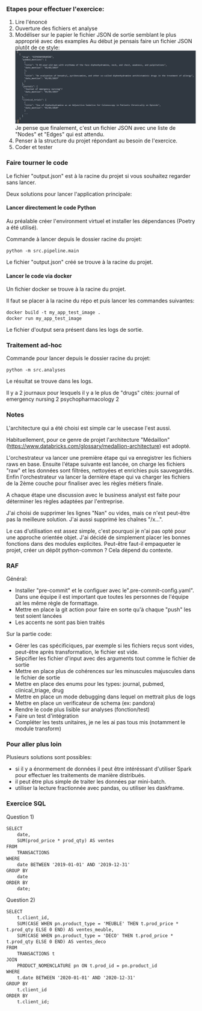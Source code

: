 ### Etapes pour effectuer l'exercice:

1) Lire l'énoncé
2) Ouverture des fichiers et analyse
3) Modéliser sur le papier le fichier JSON de sortie semblant le plus approprié avec des examples
Au début je pensais faire un fichier JSON plutôt de ce style:
![img.png](img/img.png)
Je pense que finalement, c'est un fichier JSON avec une liste de "Nodes" et "Edges" qui est attendu. 
4) Penser à la structure du projet répondant au besoin de l'exercice.
5) Coder et tester

### Faire tourner le code

Le fichier "output.json" est à la racine du projet si vous souhaitez regarder sans lancer.

Deux solutions pour lancer l'application principale:

#### Lancer directement le code Python

Au préalable créer l'environment virtuel et installer les dépendances (Poetry a été utilisé).

Commande à lancer depuis le dossier racine du projet:
```
python -m src.pipeline.main
```

Le fichier "output.json" créé se trouve à la racine du projet.

#### Lancer le code via docker

Un fichier docker se trouve à la racine du projet.

Il faut se placer à la racine du répo et puis lancer les commandes suivantes:
```
docker build -t my_app_test_image .
docker run my_app_test_image
```
Le fichier d'output sera présent dans les logs de sortie.

###  Traitement ad-hoc

Commande pour lancer depuis le dossier racine du projet:
```
python -m src.analyses
```
Le résultat se trouve dans les logs.

Il y a 2 journaux pour lesquels il y a le plus de "drugs" cités:
journal of emergency nursing    2
psychopharmacology              2


### Notes

L'architecture qui a été choisi est simple car le usecase l'est aussi. 

Habituellement, pour ce genre de projet l'architecture "Médaillon" (https://www.databricks.com/glossary/medallion-architecture) est adopté. 

L'orchestrateur va lancer une première étape qui va enregistrer les fichiers raws en base. Ensuite l'étape suivante est lancée, on charge les fichiers "raw" et les données sont filtrées, nettoyées et enrichies puis sauvegardés.
Enfin l'orchestrateur va lancer la dernière étape qui va charger les fichiers de la 2ème couche pour finaliser avec les règles métiers finale.

A chaque étape une discussion avec le business analyst est faite pour déterminer les règles adaptées par l'entreprise.

J'ai choisi de supprimer les lignes "Nan" ou vides, mais ce n'est peut-être pas la meilleure solution. J'ai aussi supprimé les chaînes "/x...".

Le cas d'utilisation est assez simple, c'est pourquoi je n'ai pas opté pour une approche orientée objet. J'ai décidé de simplement placer les bonnes fonctions dans des modules explicites.
Peut-être faut-il empaqueter le projet, créer un dépôt python-common ? Cela dépend du contexte.


### RAF

Général:
- Installer "pre-commit" et le  configuer avec le".pre-commit-config.yaml". Dans une équipe il est important que toutes les personnes de l'équipe ait les même règle de formattage. 
- Mettre en place la git action pour faire en sorte qu'à chaque "push" les test soient lancées
- Les accents ne sont pas bien traités

Sur la partie code:
- Gérer les cas spécificiques, par exemple si les fichiers reçus sont vides, peut-être après transformation, le fichier est vide.
- Sépcifier les fichier d'input avec des arguments tout comme le fichier de sortie
- Mettre en place plus de cohérences sur les minuscules majuscules dans le fichier de sortie
- Mettre en place des enums pour les types: journal, pubmed, clinical_triage, drug
- Mettre en place un mode debugging dans lequel on mettrait plus de logs
- Mettre en place un verificateur de schema (ex: pandora)
- Rendre le code plus lisible sur analyses (fonction/test)
- Faire un test d'intégration
- Compléter les tests unitaires, je ne les ai pas tous mis (notamment le module transform)


### Pour aller plus loin

Plusieurs solutions sont possibles:
- si il y a énormement de données il peut être intéréssant d'utiliser Spark pour effectuer les traitements de manière distribués.
- il peut être plus simple de traiter les données par mini-batch.
- utiliser la lecture fractionnée avec pandas, ou utiliser les daskframe.


### Exercice SQL

Question 1)

```
SELECT
    date,
    SUM(prod_price * prod_qty) AS ventes
FROM
    TRANSACTIONS
WHERE
    date BETWEEN '2019-01-01' AND '2019-12-31'
GROUP BY
    date
ORDER BY
    date;
```


Question 2)

```
SELECT
    t.client_id,
    SUM(CASE WHEN pn.product_type = 'MEUBLE' THEN t.prod_price * t.prod_qty ELSE 0 END) AS ventes_meuble,
    SUM(CASE WHEN pn.product_type = 'DECO' THEN t.prod_price * t.prod_qty ELSE 0 END) AS ventes_deco
FROM
    TRANSACTIONS t
JOIN
    PRODUCT_NOMENCLATURE pn ON t.prod_id = pn.product_id
WHERE
    t.date BETWEEN '2020-01-01' AND '2020-12-31'
GROUP BY
    t.client_id
ORDER BY
    t.client_id;
```
